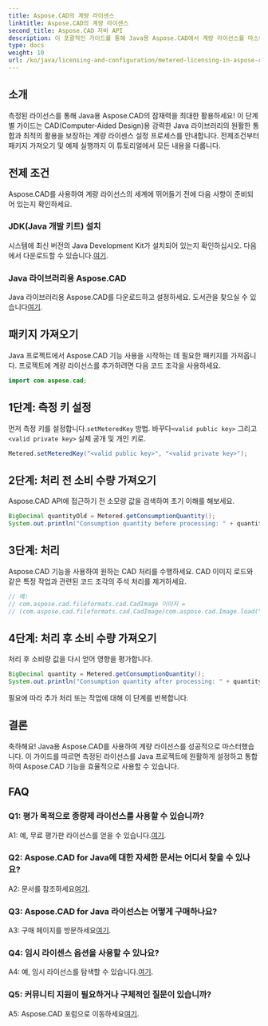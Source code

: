 ```yaml
---
title: Aspose.CAD의 계량 라이센스
linktitle: Aspose.CAD의 계량 라이센스
second_title: Aspose.CAD 자바 API
description: 이 포괄적인 가이드를 통해 Java용 Aspose.CAD에서 계량 라이선스를 마스터하는 방법을 알아보세요. 효율성과 비용 효율성을 위해 CAD 처리를 최적화하십시오.
type: docs
weight: 10
url: /ko/java/licensing-and-configuration/metered-licensing-in-aspose-cad/
---
```

## 소개

측정된 라이선스를 통해 Java용 Aspose.CAD의 잠재력을 최대한 활용하세요! 이 단계별 가이드는 CAD(Computer-Aided Design)용 강력한 Java 라이브러리의 원활한 통합과 최적의 활용을 보장하는 계량 라이센스 설정 프로세스를 안내합니다. 전제조건부터 패키지 가져오기 및 예제 실행까지 이 튜토리얼에서 모든 내용을 다룹니다.

## 전제 조건

Aspose.CAD를 사용하여 계량 라이선스의 세계에 뛰어들기 전에 다음 사항이 준비되어 있는지 확인하세요.

### JDK(Java 개발 키트) 설치

 시스템에 최신 버전의 Java Development Kit가 설치되어 있는지 확인하십시오. 다음에서 다운로드할 수 있습니다.[여기](https://www.oracle.com/java/technologies/javase-downloads.html).

### Java 라이브러리용 Aspose.CAD

 Java 라이브러리용 Aspose.CAD를 다운로드하고 설정하세요. 도서관을 찾으실 수 있습니다[여기](https://releases.aspose.com/cad/java/).

## 패키지 가져오기

Java 프로젝트에서 Aspose.CAD 기능 사용을 시작하는 데 필요한 패키지를 가져옵니다. 프로젝트에 계량 라이선스를 추가하려면 다음 코드 조각을 사용하세요.

```java
import com.aspose.cad;
```

## 1단계: 측정 키 설정

 먼저 측정 키를 설정합니다.`setMeteredKey` 방법. 바꾸다`<valid public key>` 그리고`<valid private key>` 실제 공개 및 개인 키로.

```java
Metered.setMeteredKey("<valid public key>", "<valid private key>");
```

## 2단계: 처리 전 소비 수량 가져오기

Aspose.CAD API에 접근하기 전 소모량 값을 검색하여 초기 이해를 해보세요.

```java
BigDecimal quantityOld = Metered.getConsumptionQuantity();
System.out.println("Consumption quantity before processing: " + quantityOld);
```

## 3단계: 처리

Aspose.CAD 기능을 사용하여 원하는 CAD 처리를 수행하세요. CAD 이미지 로드와 같은 특정 작업과 관련된 코드 조각의 주석 처리를 제거하세요.

```java
// 예:
// com.aspose.cad.fileformats.cad.CadImage 이미지 =
// (com.aspose.cad.fileformats.cad.CadImage)com.aspose.cad.Image.load("BlockRefDgn.dwg");
```

## 4단계: 처리 후 소비 수량 가져오기

처리 후 소비량 값을 다시 얻어 영향을 평가합니다.

```java
BigDecimal quantity = Metered.getConsumptionQuantity();
System.out.println("Consumption quantity after processing: " + quantity);
```

필요에 따라 추가 처리 또는 작업에 대해 이 단계를 반복합니다.

## 결론

축하해요! Java용 Aspose.CAD를 사용하여 계량 라이선스를 성공적으로 마스터했습니다. 이 가이드를 따르면 측정된 라이선스를 Java 프로젝트에 원활하게 설정하고 통합하여 Aspose.CAD 기능을 효율적으로 사용할 수 있습니다.

## FAQ

### Q1: 평가 목적으로 종량제 라이선스를 사용할 수 있습니까?

 A1: 예, 무료 평가판 라이선스를 얻을 수 있습니다.[여기](https://releases.aspose.com/).

### Q2: Aspose.CAD for Java에 대한 자세한 문서는 어디서 찾을 수 있나요?

 A2: 문서를 참조하세요[여기](https://reference.aspose.com/cad/java/).

### Q3: Aspose.CAD for Java 라이선스는 어떻게 구매하나요?

 A3: 구매 페이지를 방문하세요[여기](https://purchase.aspose.com/buy).

### Q4: 임시 라이센스 옵션을 사용할 수 있나요?

 A4: 예, 임시 라이선스를 탐색할 수 있습니다.[여기](https://purchase.aspose.com/temporary-license/).

### Q5: 커뮤니티 지원이 필요하거나 구체적인 질문이 있습니까?

 A5: Aspose.CAD 포럼으로 이동하세요[여기](https://forum.aspose.com/c/cad/19).